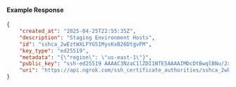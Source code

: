 <!-- Code generated for API Clients. DO NOT EDIT. -->

#### Example Response

```json
{
	"created_at": "2025-04-25T22:55:35Z",
	"description": "Staging Environment Hosts",
	"id": "sshca_2wEztWXLFYG5IMysKxB26DtgvFM",
	"key_type": "ed25519",
	"metadata": "{\"region\": \"us-east-1\"}",
	"public_key": "ssh-ed25519 AAAAC3NzaC1lZDI1NTE5AAAAIMDcDtBwqlBNu/2xjtp0do1CjCq/z4uWd+AeLX5NvAkf",
	"uri": "https://api.ngrok.com/ssh_certificate_authorities/sshca_2wEztWXLFYG5IMysKxB26DtgvFM"
}
```
